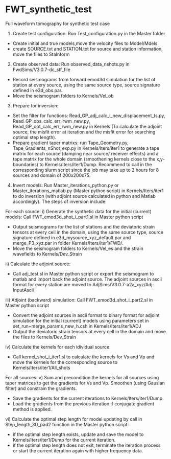 # FWT_synthetic_test
Full waveform tomography for synthetic test case

1. Create test configuration: Run Test_configuration.py in the Master folder
- Create initial and true models,move the velocity files to Model/Mdels
- create SOURCE.txt and STATION.txt for source and station information, move the files to StaInform

2. Create observed data: Run observed_data_nshots.py in FwdSims/V3.0.7-dc_stf_file 
- Record seismograms from forward emod3d simulation for the list of station at every source, using the same source type, source signature defined in e3d_obs.par.
- Move the seismogram folders to Kernels/Vel_ob

3. Prepare for inversion:
- Set the filter for functions: Read_GP_adj_calc_i_new_displacement_ts.py, Read_GP_obs_calc_err_rwm_new.py,  Read_GP_opt_calc_err_rwm_new.py in Kernels (To calculate the adjoint source, the misfit error at iteration and the misfit error for searching optimal step length).
- Prepare gradient taper matrixs: run Tape_Geometry.py,  Tape_Gradients_nShot_exp.py in Kernels/Iters/iter1 to generate a tape matrix for each source (damping near source/ receiver effects) and a tape matrix for the whole domain (smoothening kernels close to the x,y-boundaries) to Kernels/Iters/iter1/Dump. Recommend to call in the corresponding slurm script since the job may take up to 2 hours for 8 sources and domain of 200x200x75.

4. Invert models: Run Master_iterations_python.py or Master_iterations_matlab.py (Master python script) in Kernels/Iters/iter1 to do inversion (with adjoint source calculated in python and Matlab accordingly). The steps of inversion include:

For each source:
i) Generate the synthetic data for the initial (current) models: Call FWT_emod3d_shot_i_part1.sl in Master python script
  - Output seismograms for the list of stations and the deviatoric strain tensors at every cell in the domain, using the same source type, source signature defined in e3d_mysource_xyz_default.par and merge_P3_xyz.par in folder Kernels/Iters/iter1/FWD/.
  - Move the seismogram folders to Kernels/Vel_es and the strain wavefields to Kernels/Dev_Strain

ii) Calculate the adjoint source:
  - Call adj_test.sl in Master python script or export the seismogram to matlab and import back the adjoint source. The adjoint sources in ascii format for every station are moved to AdjSims/V3.0.7-a2a_xyz/Adj-InputAscii
  
iii) Adjoint (backward) simulation: Call FWT_emod3d_shot_i_part2.sl in Master python script
  - Convert the adjoint sources in ascii format to binary format for adjoint simulation for the initial (current) models using parameters set in set_run+merge_params_new_h.csh in Kernels/Iters/iter1/ADJ
  - Output the deviatoric strain tensors at every cell in the domain and move the files to Kernels/Dev_Strain 

iv) Calculate the kernels for each idividual source:
  - Call kernel_shot_i_iter1.sl to calculate the kernels for Vs and Vp and move the kernels for the corresponding source to Kernels/Iters/iter1/All_shots
  
For all sources:
v) Sum and precondition the kernels for all sources using taper matrices to get the gradients for Vs and Vp. Smoothen (using Gausian filter) and constrain the gradients.
  - Save the gradients for the current iterations to Kernels/Iters/iter1/Dump.
  - Load the gradients from the previous iteration if  conjugate gradient method is applied.
  
vi) Calculate the optimal step length for model updating by call in Step_length_3D_pad2 function in the Master python script:
  - if the optimal step length exists, update and save the model to Kernels/Iters/iter1/Dump for the current iteration.
  - if the optimal step length does not exit, terminate the iteration process or start the current iteration again with higher frequency data.
  






